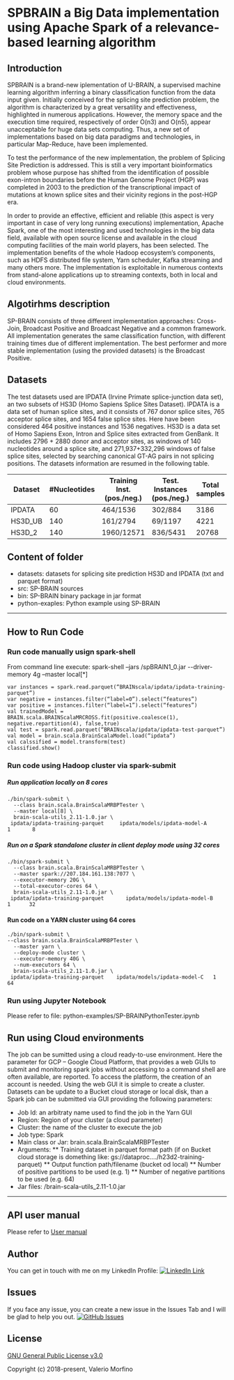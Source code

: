 # SPBRAIN a Big Data implementation using Apache Spark of a relevance-based learning algorithm 

## Introduction
SPBRAIN is a brand-new iplementation of U-BRAIN, a supervised machine learning algorithm inferring a binary classification function from the data input given. Initially conceived for the splicing site prediction problem, the algorithm is characterized by a great versatility and effectiveness, highlighted in numerous applications. However, the memory space and the execution time required, respectively of order O(n3) and O(n5), appear unacceptable for huge data sets computing. Thus, a new set of implementations based on big data paradigms and technologies, in particular Map-Reduce, have been implemented.

To test the performance of the new implementation, the problem of Splicing Site Prediction is addressed.  This is still a very important bioinformatics problem whose purpose has shifted from the identification of possible exon-intron boundaries before the Human Genome Project (HGP) was completed in 2003 to the prediction of the transcriptional impact of mutations at known splice sites and their vicinity regions in the post-HGP era.

In order to provide an effective, efficient and reliable (this aspect is very important in case of very long running executions) implementation, Apache Spark, one of the most interesting and used technologies in the big data field, available with open source license and available in the cloud computing facilities of the main world players, has been selected. The implementation benefits of the whole Hadoop ecosystem’s components, such as HDFS distributed file system, Yarn scheduler, Kafka streaming and many others more. The implementation is exploitable in numerous contexts from stand-alone applications up to streaming contexts, both in local and cloud environments.

## Algotirhms description
SP-BRAIN consists of three different implementation approaches: Cross-Join, Broadcast Positive and Broadcast Negative and a common framework. All implementation generates the same classification function, with different training times due of different implementation.
The best performer and more stable implementation (using the provided datasets) is the Broadcast Positive.


## Datasets
The test datasets used are IPDATA (Irvine Primate splice-junction data set), an two subsets of HS3D (Homo Sapiens Splice Sites Dataset).
IPDATA is a data set of human splice sites, and it consists of 767 donor splice sites, 765 acceptor splice sites, and 1654 false splice sites. Here have been considered 464 positive instances and 1536 negatives.
HS3D is a data set of Homo Sapiens Exon, Intron and Splice sites extracted from GenBank. It includes 2796 + 2880 donor and acceptor sites, as windows of 140 nucleotides around a splice site, and 271,937+332,296 windows of false splice sites, selected by searching canonical GT-AG pairs in not splicing positions.
The datasets information are resumed in the following table.

| Dataset  | #Nucleotides | Training Inst. (pos./neg.) | Test.  Instances (pos./neg.) | Total samples |
| ---------| -------------|----------------------------|------------------------------|---------------|
|IPDATA	   |60	          |464/1536	                   |302/884	                      |     3186      |
|HS3D_UB	 | 140	        |161/2794	                   |69/1197	                      |     4221      |
|HS3D_2	   | 140	        |1960/12571	                 |836/5431	                    |     20768     |


## Content of folder
* datasets: datasets for splicing site prediction HS3D and IPDATA (txt and parquet format)
* src: SP-BRAIN sources
* bin: SP-BRAIN binary package in jar format 
* python-exaples: Python example using SP-BRAIN

----------------------------------------------------------------------------------------------------------------------------------------
## How to Run Code

### Run code manually usign spark-shell
From command line execute: spark-shell –jars <path-of-jar>/spBRAIN1_0.jar  --driver-memory 4g –master local[*]
```
var instances = spark.read.parquet(“BRAINscala/ipdata/ipdata-training-parquet”)
var negative = instances.filter(“label=0”).select(“features”)
var positive = instances.filter(“label=1”).select(“features”)
val trainedModel = BRAIN.scala.BRAINScalaMRCROSS.fit(positive.coalesce(1), negative.repartition(4), false,true)
val test = spark.read.parquet(“BRAINscala/ipdata/ipdata-test-parquet”)
val model = brain.scala.BrainScalaModel.load(“ipdata”)
val calssified = model.transform(test)
classified.show()
```

### Run code using Hadoop cluster via spark-submit
##### Run application locally on 8 cores
```
./bin/spark-submit \
  --class brain.scala.BrainScalaMRBPTester \
  --master local[8] \
  brain-scala-utils_2.11-1.0.jar \
 ipdata/ipdata-training-parquet     ipdata/models/ipdata-model-A        1       8
```

##### Run on a Spark standalone cluster in client deploy mode using 32 cores
```
./bin/spark-submit \
  --class brain.scala.BrainScalaMRBPTester \
  --master spark://207.184.161.138:7077 \
  --executor-memory 20G \
  --total-executor-cores 64 \
  brain-scala-utils_2.11-1.0.jar \
 ipdata/ipdata-training-parquet       ipdata/models/ipdata-model-B      1      32
```
  
#### Run code on a YARN cluster using 64 cores
```
./bin/spark-submit \
--class brain.scala.BrainScalaMRBPTester \
  --master yarn \
  --deploy-mode cluster \  
  --executor-memory 40G \
  --num-executors 64 \
  brain-scala-utils_2.11-1.0.jar \
 ipdata/ipdata-training-parquet    ipdata/models/ipdata-model-C   1      64
```

### Run using Jupyter Notebook
Please refer to file: python-examples/SP-BRAINPythonTester.ipynb

## Run using Cloud environments
The job can be sumitted using a cloud ready-to-use environment.
Here the parameter for GCP – Google Cloud Platform, that provides a web GUIs to submit and monitoring spark jobs without accessing to a command shell are often available, are reported.
To access the platform, the creation of an account is needed.
Using the web GUI it is simple to create a cluster.
Datasets can be update to a Bucket cloud storage or local disk, than a Spark job can be submitted via GUI providing the following parameters:
* Job Id: an arbitraty name used to find the job in the Yarn GUI
* Region: Region of your cluster (a cloud parameter)
* Cluster: the name of the cluster to execute the job
* Job type: Spark
* Main class or Jar: brain.scala.BrainScalaMRBPTester
* Arguments:
** Training dataset in parquet format path (if on Bucket cloud storage is domething like: gs://dataproc..../h23d2-training-parquet)
** Output function path/filename (bucket od local)
** Number of positive partitions to be used (e.g. 1)
** Number of negative partitions to be used (e.g. 64) 
* Jar files: <path-to-jar>/brain-scala-utils_2.11-1.0.jar
  
----------------------------------------------------------------------------------------------------------------------------------------
## API user manual
Please refer to [User manual](user-manual.md)

## Author
You can get in touch with me on my LinkedIn Profile: [![LinkedIn Link](https://img.shields.io/badge/Connect-valerio75-blue.svg?logo=linkedin&longCache=true&style=social&label=Connect)](https://www.linkedin.com/in/valerio-morfino/)


## Issues
If you face any issue, you can create a new issue in the Issues Tab and I will be glad to help you out.
[![GitHub Issues](https://img.shields.io/github/issues/valerio75/spbrain.svg?style=flat&label=Issues&maxAge=2592000)](https://github.com/valerio75/spbrain/issues)


## License
[GNU General Public License v3.0](LICENSE)

Copyright (c) 2018-present, Valerio Morfino                                                        

